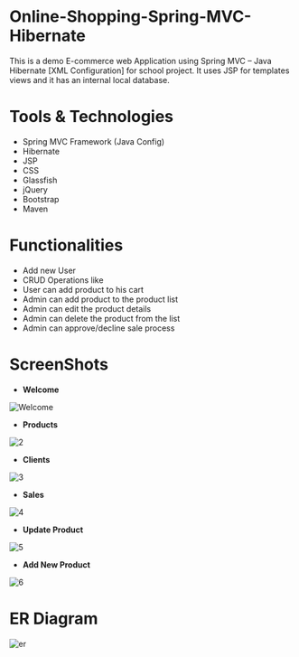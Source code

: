 # Online-Shopping-Spring-MVC-Hibernate
This is a demo E-commerce web Application using Spring MVC – Java Hibernate 
[XML Configuration] for school project. It uses JSP for templates views and it has an internal local database. 

# Tools & Technologies
*	Spring MVC Framework (Java Config)
*	Hibernate
*	JSP
*	CSS
*	Glassfish
*	jQuery
*	Bootstrap
*	Maven

# Functionalities
* 	Add new User 
*	CRUD Operations like
*	User can add product to his cart
*	Admin can add product to the product list
*	Admin can edit the product details
*	Admin can delete the product from the list
*	Admin can approve/decline sale process


# ScreenShots

* **Welcome**

![Welcome](https://user-images.githubusercontent.com/60060379/91293137-d4884600-e797-11ea-97a5-9696e37b8ae0.jpg)

* **Products**

![2](C:\Users\flori\Desktop\SpringMVCScreenShoots\Products.jpg)

* **Clients**

![3](C:\Users\flori\Desktop\SpringMVCScreenShoots\Clients.jpg)

* **Sales**

![4](C:\Users\flori\Desktop\SpringMVCScreenShoots\Sales.jpg)

* **Update Product**

![5](C:\Users\flori\Desktop\SpringMVCScreenShoots\UpdateProduct.jpg)

* **Add New Product**

![6](C:\Users\flori\Desktop\SpringMVCScreenShoots\AddNewProduct.jpg)


# ER Diagram

![er]()
